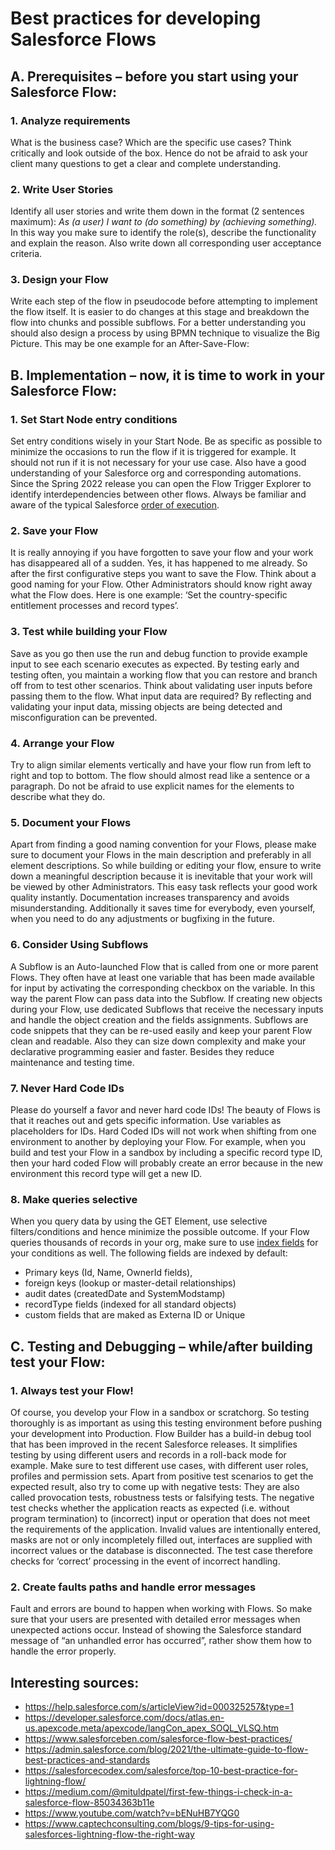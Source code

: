 # Best practices for developing Salesforce Flows
## A. Prerequisites – before you start using your Salesforce Flow:
###	1. Analyze requirements
What is the business case? Which are the specific use cases? Think critically and look outside of the box. Hence do not be afraid to ask your client many questions to get a clear and complete understanding.
### 2.	Write User Stories
Identify all user stories and write them down in the format (2 sentences maximum): 
*As (a user) I want to (do something) by (achieving something).*
In this way you make sure to identify the role(s), describe the functionality and explain the reason. Also write down all corresponding user acceptance criteria.
### 3.	Design your Flow
Write each step of the flow in pseudocode before attempting to implement the flow itself. It is easier to do changes at this stage and breakdown the flow into chunks and possible subflows. For a better understanding you should also design a process by using BPMN technique to visualize the Big Picture. This may be one example for an After-Save-Flow:
## B. Implementation – now, it is time to work in your Salesforce Flow:
### 1.	Set Start Node entry conditions
Set entry conditions wisely in your Start Node. Be as specific as possible to minimize the occasions to run the flow if it is triggered for example. It should not run if it is not necessary for your use case. Also have a good understanding of your Salesforce org and corresponding automations. Since the Spring 2022 release you can open the Flow Trigger Explorer to identify interdependencies between other flows. Always be familiar and aware of the typical Salesforce [order of execution](https://developer.salesforce.com/docs/atlas.en-us.apexcode.meta/apexcode/apex_triggers_order_of_execution.htm).
### 2.	Save your Flow
It is really annoying if you have forgotten to save your flow and your work has disappeared all of a sudden. Yes, it has happened to me already. So after the first configurative steps you want to save the Flow. Think about a good naming for your Flow. Other Administrators should know right away what the Flow does. Here is one example: ‘Set the country-specific entitlement processes and record types’.
### 3.	Test while building your Flow
Save as you go then use the run and debug function to provide example input to see each scenario executes as expected. By testing early and testing often, you maintain a working flow that you can restore and branch off from to test other scenarios. Think about validating user inputs before passing them to the flow. What input data are required? By reflecting and validating your input data, missing objects are being detected and misconfiguration can be prevented.
### 4.	Arrange your Flow
Try to align similar elements vertically and have your flow run from left to right and top to bottom. The flow should almost read like a sentence or a paragraph. Do not be afraid to use explicit names for the elements to describe what they do.
### 5.	Document your Flows
Apart from finding a good naming convention for your Flows, please make sure to document your Flows in the main description and preferably in all element descriptions. So while building or editing your flow, ensure to write down a meaningful description because it is inevitable that your work will be viewed by other Administrators. This easy task reflects your good work quality instantly. Documentation increases transparency and avoids misunderstanding. Additionally it saves time for everybody, even yourself, when you need to do any adjustments or bugfixing in the future.
### 6.	Consider Using Subflows
A Subflow is an Auto-launched Flow that is called from one or more parent Flows. They often have at least one variable that has been made available for input by activating the corresponding checkbox on the variable. In this way the parent Flow can pass data into the Subflow. If creating new objects during your Flow, use dedicated Subflows that receive the necessary inputs and handle the object creation and the fields assignments. Subflows are code snippets that they can be re-used easily and keep your parent Flow clean and readable. Also they can size down complexity and make your declarative programming easier and faster. Besides they reduce maintenance and testing time.
### 7.	Never Hard Code IDs
Please do yourself a favor and never hard code IDs! The beauty of Flows is that it reaches out and gets specific information. Use variables as placeholders for IDs. Hard Coded IDs will not work when shifting from one environment to another by deploying your Flow. For example, when you build and test your Flow in a sandbox by including a specific record type ID, then your hard coded Flow will probably create an error because in the new environment this record type will get a new ID.
### 8.	Make queries selective
When you query data by using the GET Element, use selective filters/conditions and hence minimize the possible outcome. If your Flow queries thousands of records in your org, make sure to use [index fields](https://developer.salesforce.com/docs/atlas.en-us.apexcode.meta/apexcode/langCon_apex_SOQL_VLSQ.htm) for your conditions as well. The following fields are indexed by default: 
- Primary keys (Id, Name, OwnerId fields),
- foreign keys (lookup or master-detail relationships)
- audit dates (createdDate and SystemModstamp)
- recordType fields (indexed for all standard objects)
- custom fields that are maked as Externa ID or Unique
## C. Testing and Debugging – while/after building test your Flow:
### 1.	Always test your Flow! 
Of course, you develop your Flow in a sandbox or scratchorg. So testing thoroughly is as important as using this testing environment before pushing your development into Production. Flow Builder has a build-in debug tool that has been improved in the recent Salesforce releases. It simplifies testing by using different users and records in a roll-back mode for example. Make sure to test different use cases, with different user roles, profiles and permission sets. Apart from positive test scenarios to get the expected result, also try to come up with negative tests: They are also called provocation tests, robustness tests or falsifying tests. The negative test checks whether the application reacts as expected (i.e. without program termination) to (incorrect) input or operation that does not meet the requirements of the application. Invalid values are intentionally entered, masks are not or only incompletely filled out, interfaces are supplied with incorrect values or the database is disconnected. The test case therefore checks for ‘correct’ processing in the event of incorrect handling.
### 2.	Create faults paths and handle error messages
Fault and errors are bound to happen when working with Flows. So make sure that your users are presented with detailed error messages when unexpected actions occur. Instead of showing the Salesforce standard message of “an unhandled error has occurred”, rather show them how to handle the error properly. 
## Interesting sources:
- https://help.salesforce.com/s/articleView?id=000325257&type=1
- https://developer.salesforce.com/docs/atlas.en-us.apexcode.meta/apexcode/langCon_apex_SOQL_VLSQ.htm
- https://www.salesforceben.com/salesforce-flow-best-practices/
- https://admin.salesforce.com/blog/2021/the-ultimate-guide-to-flow-best-practices-and-standards
- https://salesforcecodex.com/salesforce/top-10-best-practice-for-lightning-flow/
- https://medium.com/@mituldpatel/first-few-things-i-check-in-a-salesforce-flow-85034363b11e
- https://www.youtube.com/watch?v=bENuHB7YQG0
- https://www.captechconsulting.com/blogs/9-tips-for-using-salesforces-lightning-flow-the-right-way

<!-- The text has been written by Michael Hellmann -->